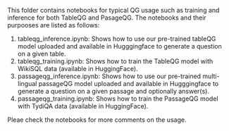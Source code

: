 This folder contains notebooks for typical QG usage such as training and inference for both TableQG and PasageQG. The notebooks and their purpooses are listed as follows:
1. tableqg_inference.ipynb: Shows how to use our pre-trained tableQG model uploaded and available in Hugggingface to generate a question on a given table. 
2. tableqg_training.ipynb: Shows how to train the TableQG model with WikiSQL data (available in HuggingFace). 
3. passageqg_inference.ipynb: Shows how to use our pre-trained multi-lingual passageQG model uploaded and available in Hugggingface to generate a question on a given passage and optionally answer(s).
4. passageqg_training.ipynb: Shows how to train the PassageQG model with TydiQA data (available in HuggingFace). 

Pleae check the notebooks for more comments on the usage.